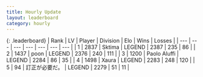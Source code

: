 ```yaml
---
title: Hourly Update
layout: leaderboard
category: hourly
---
```


{: .leaderboard}
| Rank | LV | Player | Division | Elo | Wins | Losses |
| --- | --- | --- | --- | --- | --- | --- |
| <span data-change="0">1</span> | 2837 | <span title="ID: 353063">Sktima</span> | LEGEND | <span data-change="10">2387</span> | <span data-change="3">235</span> | <span data-change="0">86</span> |
| <span data-change="0">2</span> | 1437 | <span title="ID: 540690">poon</span> | LEGEND | <span data-change="6">2376</span> | <span data-change="2">240</span> | <span data-change="0">111</span> |
| <span data-change="0">3</span> | 1200 | <span title="ID: 512212">Paolo Aluffi</span> | LEGEND | <span data-change="0">2284</span> | <span data-change="0">86</span> | <span data-change="0">35</span> |
| <span data-change="0">4</span> | 1498 | <span title="ID: 200908">Xaura</span> | LEGEND | <span data-change="0">2283</span> | <span data-change="0">248</span> | <span data-change="0">120</span> |
| <span data-change="0">5</span> | 94 | <span title="ID: 754604">訂正が必要だ。</span> | LEGEND | <span data-change="0">2279</span> | <span data-change="0">51</span> | <span data-change="0">11</span> |